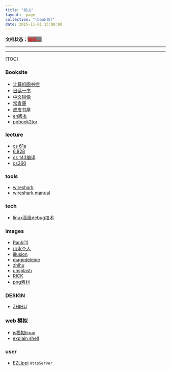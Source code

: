 ```yaml
---
title: "知山"
layout:  page
collection: "[book目]"
date: 2015-11-01 15:00:00
---
```


**文档状态：**<a style="color:red;background-color:gray">编辑....</a>

---
>

---
[TOC]

 
 

### Booksite
- [计算机图书控](http://bestcbooks.com)
- [日读一书](https://salttiger.com)
- [中文镜像](https://github.com/SrcAgile/free-programming-books-zh_CN)
- [常青藤](http://it-ebooks.flygon.net/mooc/)
- [皮皮书屋](https://www.zhihu.com/question/27651097)
- [en版本](https://github.com/EbookFoundation/free-programming-books/blob/master/free-podcasts-screencasts-en.md)
- [ppbook2tor](http://blog.csdn.net/hcbbt/article/details/42072545)

### lecture
- [cs 61a](https://cs61a.org)
- [6.828](https://pdos.csail.mit.edu/6.828/2017/)
- [cs 143编译](http://web.stanford.edu/class/cs143/)
- [cs360](http://web.eecs.utk.edu/~plank/plank/classes/cs360/lecture_notes.html)

### tools
- [wireshark](https://community.emc.com/thread/194901)
- [wireshark manual](http://man.lupaworld.com/content/network/wireshark/index.html)

### tech
- [linux高级debug技术](http://www.apuebook.com/debuglinux.pdf)

### images
- [Rank\[1\]](https://wallhalla.com/)
- [山水个人](https://images.superfamous.com)
- [illusion](http://illusion.scene360.com)
- [magedeleine](https://magdeleine.co/tag/green-dominant/)
- [zhihu](https://www.zhihu.com/question/26373533)
- [unsplash](https://unsplash.com)
- [RICK](https://wallhalla.com/tags/rick-and-morty)
- [png素材](http://669pic.com/sc/11-0-4.html)

### DESIGN
- [ZHIHU](https://www.zhihu.com/question/19652441/answer/27689261)

### web 模拟
- [js模拟linux](https://bellard.org/jslinux/)
- [explain shell](https://explainshell.com)

### user
- [EZLippi](https://github.com/EZLippi)
`HttpServer`